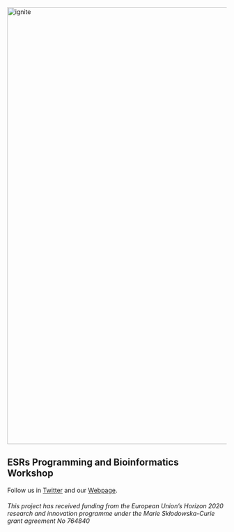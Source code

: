 <img src="https://i.imgur.com/nG4PtGQ.jpg" alt="ignite" width="1000"/>

## ESRs Programming and Bioinformatics Workshop 
 
Follow us in [Twitter](https://twitter.com/itn_ignite) and our [Webpage](http://www.itn-ignite.eu/). 

###### This project has received funding from the European Union’s Horizon 2020 research and innovation programme under the Marie Skłodowska-Curie grant agreement No 764840
